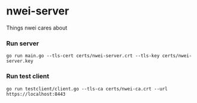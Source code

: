 # nwei-server

Things nwei cares about

### Run server
```
go run main.go --tls-cert certs/nwei-server.crt --tls-key certs/nwei-server.key
```

### Run test client
```
go run testclient/client.go --tls-ca certs/nwei-ca.crt --url https://localhost:8443
```
